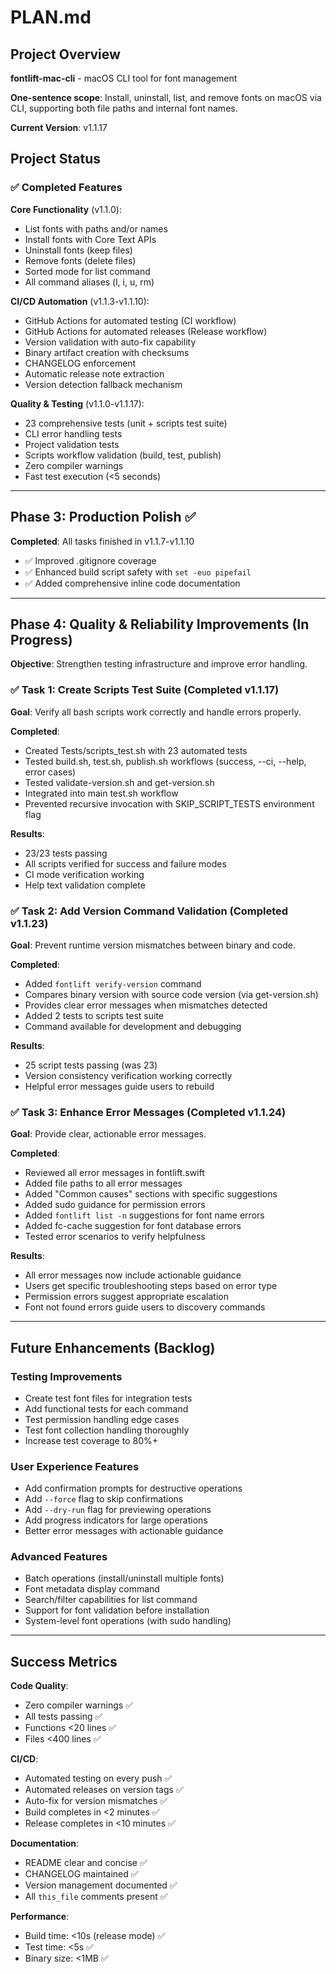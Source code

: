 # PLAN.md
<!-- this_file: PLAN.md -->

## Project Overview

**fontlift-mac-cli** - macOS CLI tool for font management

**One-sentence scope**: Install, uninstall, list, and remove fonts on macOS via CLI, supporting both file paths and internal font names.

**Current Version**: v1.1.17

## Project Status

### ✅ Completed Features

**Core Functionality** (v1.1.0):
- List fonts with paths and/or names
- Install fonts with Core Text APIs
- Uninstall fonts (keep files)
- Remove fonts (delete files)
- Sorted mode for list command
- All command aliases (l, i, u, rm)

**CI/CD Automation** (v1.1.3-v1.1.10):
- GitHub Actions for automated testing (CI workflow)
- GitHub Actions for automated releases (Release workflow)
- Version validation with auto-fix capability
- Binary artifact creation with checksums
- CHANGELOG enforcement
- Automatic release note extraction
- Version detection fallback mechanism

**Quality & Testing** (v1.1.0-v1.1.17):
- 23 comprehensive tests (unit + scripts test suite)
- CLI error handling tests
- Project validation tests
- Scripts workflow validation (build, test, publish)
- Zero compiler warnings
- Fast test execution (<5 seconds)

---

## Phase 3: Production Polish ✅

**Completed**: All tasks finished in v1.1.7-v1.1.10
- ✅ Improved .gitignore coverage
- ✅ Enhanced build script safety with `set -euo pipefail`
- ✅ Added comprehensive inline code documentation

---

## Phase 4: Quality & Reliability Improvements (In Progress)

**Objective**: Strengthen testing infrastructure and improve error handling.

### ✅ Task 1: Create Scripts Test Suite (Completed v1.1.17)
**Goal**: Verify all bash scripts work correctly and handle errors properly.

**Completed**:
- Created Tests/scripts_test.sh with 23 automated tests
- Tested build.sh, test.sh, publish.sh workflows (success, --ci, --help, error cases)
- Tested validate-version.sh and get-version.sh
- Integrated into main test.sh workflow
- Prevented recursive invocation with SKIP_SCRIPT_TESTS environment flag

**Results**:
- 23/23 tests passing
- All scripts verified for success and failure modes
- CI mode verification working
- Help text validation complete

### ✅ Task 2: Add Version Command Validation (Completed v1.1.23)
**Goal**: Prevent runtime version mismatches between binary and code.

**Completed**:
- Added `fontlift verify-version` command
- Compares binary version with source code version (via get-version.sh)
- Provides clear error messages when mismatches detected
- Added 2 tests to scripts test suite
- Command available for development and debugging

**Results**:
- 25 script tests passing (was 23)
- Version consistency verification working correctly
- Helpful error messages guide users to rebuild

### ✅ Task 3: Enhance Error Messages (Completed v1.1.24)
**Goal**: Provide clear, actionable error messages.

**Completed**:
- Reviewed all error messages in fontlift.swift
- Added file paths to all error messages
- Added "Common causes" sections with specific suggestions
- Added sudo guidance for permission errors
- Added `fontlift list -n` suggestions for font name errors
- Added fc-cache suggestion for font database errors
- Tested error scenarios to verify helpfulness

**Results**:
- All error messages now include actionable guidance
- Users get specific troubleshooting steps based on error type
- Permission errors suggest appropriate escalation
- Font not found errors guide users to discovery commands

---

## Future Enhancements (Backlog)

### Testing Improvements
- Create test font files for integration tests
- Add functional tests for each command
- Test permission handling edge cases
- Test font collection handling thoroughly
- Increase test coverage to 80%+

### User Experience Features
- Add confirmation prompts for destructive operations
- Add `--force` flag to skip confirmations
- Add `--dry-run` flag for previewing operations
- Add progress indicators for large operations
- Better error messages with actionable guidance

### Advanced Features
- Batch operations (install/uninstall multiple fonts)
- Font metadata display command
- Search/filter capabilities for list command
- Support for font validation before installation
- System-level font operations (with sudo handling)

---

## Success Metrics

**Code Quality**:
- Zero compiler warnings ✅
- All tests passing ✅
- Functions <20 lines ✅
- Files <400 lines ✅

**CI/CD**:
- Automated testing on every push ✅
- Automated releases on version tags ✅
- Auto-fix for version mismatches ✅
- Build completes in <2 minutes ✅
- Release completes in <10 minutes ✅

**Documentation**:
- README clear and concise ✅
- CHANGELOG maintained ✅
- Version management documented ✅
- All `this_file` comments present ✅

**Performance**:
- Build time: <10s (release mode) ✅
- Test time: <5s ✅
- Binary size: <1MB ✅
